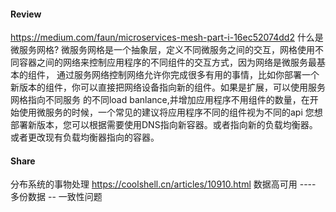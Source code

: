 #### Review
https://medium.com/faun/microservices-mesh-part-i-16ec52074dd2
什么是微服务网格?
微服务网格是一个抽象层，定义不同微服务之间的交互，网格使用不同容器之间的网络来控制应用程序的不同组件的交互方式，因为网络是微服务最基本的组件，
通过服务网络控制网络允许你完成很多有用的事情，比如你部署一个新版本的组件，你可以直接把网络设备指向新的组件。如果是扩展，可以使用服务网格指向不同服务
的不同load banlance,并增加应用程序不用组件的数量，在开始使用微服务的时候，一个常见的建议将应用程序不同的组件视为不同的api
您想部署新版本，您可以根据需要使用DNS指向新容器。或者指向新的负载均衡器。或者更改现有负载均衡器指向的容器。

#### Share

分布系统的事物处理
https://coolshell.cn/articles/10910.html
数据高可用   ----       多份数据        -- 一致性问题